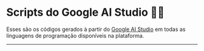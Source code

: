 # Scripts do Google AI Studio 👩‍💻

Esses são os códigos gerados à partir do [Google AI Studio](https://aistudio.google.com) em todas as linguagens de programação disponíveis na plataforma.

---
